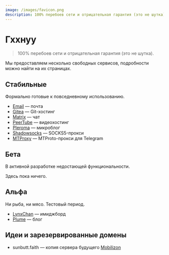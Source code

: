 ```yaml
---
image: /images/favicon.png
description: 100% перебоев сети и отрицательная гарантия (это не шутка).
---
```


# Гххнуу

> 100% перебоев сети и отрицательная гарантия (это не шутка).

Мы предоставляем несколько свободных сервисов, подробности можно найти на их страницах.

## Стабильные

Формально готовые к повседневному использованию.

- [Email](/ru/how/email.md) — почта
- [Gitea](/ru/how/gitea.md) — Git-хостинг
- [Matrix](/ru/how/matrix.md) — чат
- [PeerTube](/ru/how/peertube.md) — видеохостинг
- [Pleroma](/ru/how/pleroma.md) — микроблог
- [Shadowsocks](/ru/how/shadowsocks.md) — SOCKS5-прокси
- [MTProxy](/ru/how/mtproxy.md) — MTProto-прокси для Telegram

## Бета

В активной разработке недостающей функциональности.

Здесь пока ничего.

## Альфа

Ни рыба, ни мясо. Тестовый период.

- [LynxChan](/ru/how/lynxchan.md) — имиджборд
- [Plume](/ru/how/plume.md) — блог

## Идеи и зарезервированные домены

- sunbutt.faith — копия сервера будущего [Mobilizon](https://joinmobilizon.org)
